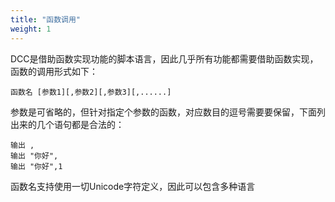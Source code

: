 ```yaml
---
title: "函数调用"
weight: 1
---
```


DCC是借助函数实现功能的脚本语言，因此几乎所有功能都需要借助函数实现，函数的调用形式如下：

```DCC
函数名 [参数1][,参数2][,参数3][,......]
```

参数是可省略的，但针对指定个参数的函数，对应数目的逗号需要要保留，下面列出来的几个语句都是合法的：

```DCC
输出 ,
输出 "你好",
输出 "你好",1
```

函数名支持使用一切Unicode字符定义，因此可以包含多种语言